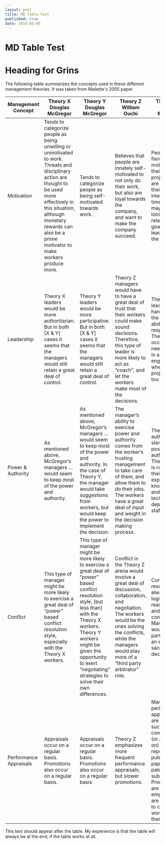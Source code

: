 ```yaml
---
layout: post
title: MD Table Test
published: true
date: 2016-05-09
---
```

MD Table Test
===
# Heading for Grins

The following table summarizes the concepts used in these different management theories.  It was taken from Mallette's 2005 paper. <br>

Management Concept |Theory X Douglas McGregor |Theory Y Douglas McGregor |Theory Z William Ouchi |Theory Pi Leo A. Mallette 
---|---|---|---|---
Motivation |Tends to categorize people as being unwilling or unmotivated to work. Threats and disciplinary action are thought to be used more effectively in this situation, although monetary rewards can also be a prime motivator to make workers produce more. |Tends to categorize people as being self-motivated towards work. |Believes that people are innately self-motivated to not only do their work, but also are loyal towards the company, and want to make the company succeed. |People are fiercely self-motivated by their task or project. They are loyal to their field of interest at the time – which may only be loosely related to the goals of the leadership of the company. 
Leadership |Theory X leaders would be more authoritarian. But in both [X & Y] cases it seems that the managers would still retain a great deal of control. |Theory Y leaders would be more participative. But in both [X & Y] cases it seems that the managers would still retain a great deal of control. |Theory Z managers would have to have a great deal of trust that their workers could make sound decisions. Therefore, this type of leader is more likely to act as “coach”, and let the workers make most of the decisions. |Theory Pi leaders are hands-off to the point of abdicating responsibility. They only occasionally need to reel in a stray engineer when a project goes too far astray. 
Power & Authority |As mentioned above, McGregor’s managers … would seem to keep most of the power and authority. |As mentioned above, McGregor’s managers … would seem to keep most of the power and authority. In the case of Theory Y, the manager would take suggestions from workers, but would keep the power to implement the decision. |The manager’s ability to exercise power and authority comes from the worker’s trusting management to take care of them, and allow them to do their jobs. The workers have a great deal of input and weight in the decision making process. |The leader’s authority stems from positional authority. Their power is rooted in their own expert knowledge, and in the technical depth of their staff. 
Conflict |This type of manager might be more likely to exercise a great deal of “power” based conflict resolution style, especially with the Theory X workers. |This type of manager might be more likely to exercise a great deal of “power” based conflict resolution style, [but less than] with the Theory X workers. Theory Y workers might be given the opportunity to exert “negotiating” strategies to solve their own differences. |Conflict in the Theory Z arena would involve a great deal of discussion, collaboration, and negotiation. The workers would be the ones solving the conflicts, while the managers would play more of a “third party arbitrator” role. |Conflict resolution is always by logical reasoning and consensus. Managers would participate as an equal and sanction the decision. 
Performance Appraisals |Appraisals occur on a regular basis. Promotions also occur on a regular basis. |Appraisals occur on a regular basis. Promotions also occur on a regular basis. |Theory Z emphasizes more frequent performance appraisals, but slower promotions. |Mandatory periodic appraisals are based on successful conclusion of (or progress on) projects, reports, published papers, or patent submissions. Promotions are rare since employees are motivated to continue working on their tasks.

This text should appear after the table. My experience is that the table will always be at the end, if the table works at all.
